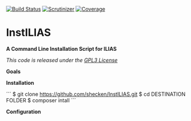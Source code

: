 [![Build Status](https://travis-ci.org/shecken/InstILIAS.svg?branch=trunk)](https://travis-ci.org/shecken/InstILIAS)
[![Scrutinizer](https://scrutinizer-ci.com/g/shecken/InstILIAS/badges/quality-score.png?b=trunk)](https://scrutinizer-ci.com/g/shecken/InstILIAS)
[![Coverage](https://scrutinizer-ci.com/g/shecken/InstILIAS/badges/coverage.png?b=trunk)](https://scrutinizer-ci.com/g/shecken/InstILIAS)

# InstILIAS

**A Command Line Installation Script for ILIAS**

*This code is released under the [GPL3 License](LICENSE.md)*

**Goals**

**Installation**

´´´
$ git clone https://github.com/shecken/InstILIAS.git
$ cd DESTINATION FOLDER
$ composer intall
´´´

**Configuration**

